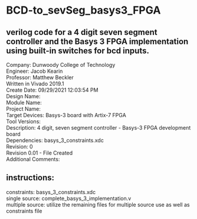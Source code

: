 # BCD-to_sevSeg_basys3_FPGA
## verilog code for a 4 digit seven segment controller and the Basys 3 FPGA implementation using built-in switches for bcd inputs.

Company: Dunwoody College of Technology
<br/>
Engineer: Jacob Kearin
<br/>
Professor: Matthew Beckler
<br/>
Written in Vivado 2019.1
<br/>
Create Date: 09/29/2021 12:03:54 PM
<br/>
Design Name: 
<br/>
Module Name:
<br/>
Project Name: 
<br/>
Target Devices: Basys-3 board with Artix-7 FPGA
<br/>
Tool Versions: 
<br/>
Description: 4 digit, seven segment controller - Basys-3 FPGA development board
<br/>
Dependencies:  basys_3_constraints.xdc
<br/>
Revision: 0
<br/>
Revision 0.01 - File Created
<br/>
Additional Comments:

## instructions:
constraints: basys_3_constraints.xdc
<br/>
single source: complete_basys_3_implementation.v
<br/>
multiple source: utilize the remaining files for multiple source use as well as constraints file
